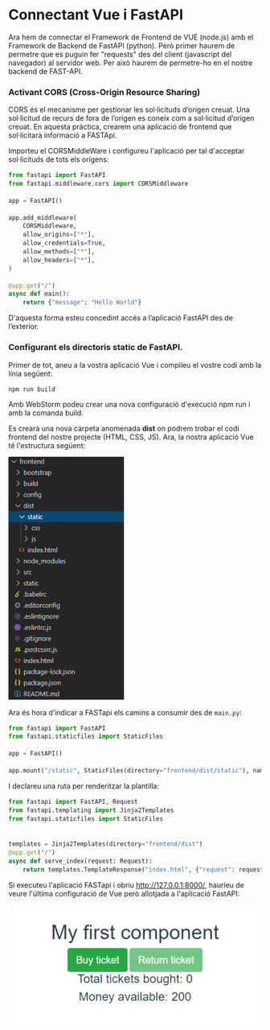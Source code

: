 Connectant Vue i FastAPI
=========

Ara hem de connectar el Framework de Frontend de VUE (node.js) amb el Framework de Backend de FastAPI (python). Però primer haurem de permetre que es puguin fer "requests" des del client (javascript del navegador) al servidor web. Per això haurem de permetre-ho en el nostre backend de FAST-API.

### Activant CORS (Cross-Origin Resource Sharing)

CORS és el mecanisme per gestionar les sol·licituds d’origen creuat. Una sol·licitud de recurs de fora de l’origen es coneix com a sol·licitud d’origen creuat. En aquesta pràctica, crearem una aplicació de frontend que sol·licitarà informació a FASTApi. 

Importeu el CORSMiddleWare i configureu l'aplicació per tal d'acceptar sol·licituds de tots els orígens:

```python
from fastapi import FastAPI
from fastapi.middleware.cors import CORSMiddleware

app = FastAPI()

app.add_middleware(
    CORSMiddleware,
    allow_origins=["*"],
    allow_credentials=True,
    allow_methods=["*"],
    allow_headers=["*"],
)

@app.get("/")
async def main():
    return {"message": "Hello World"}
```

D'aquesta forma esteu concedint accés a l’aplicació FastAPI des de l’exterior.

### Configurant els directoris static de FastAPI.

Primer de tot, aneu a la vostra aplicació Vue i compileu el vostre codi amb la línia següent:

	npm run build
	
Amb WebStorm podeu crear una nova configuració d'execució npm run i amb la comanda build.

Es crearà una nova carpeta anomenada **dist** on podrem trobar el codi frontend del nostre projecte (HTML, CSS, JS). Ara, la nostra aplicació Vue té l'estructura següent:

![image](figures/sessio-3_dist.png)


Ara és hora d’indicar a FASTapi els camins a consumir des de `main.py`:

```python
from fastapi import FastAPI
from fastapi.staticfiles import StaticFiles

app = FastAPI()

app.mount("/static", StaticFiles(directory="frontend/dist/static"), name="static")
```

I declareu una ruta per renderitzar la plantilla:

```python
from fastapi import FastAPI, Request
from fastapi.templating import Jinja2Templates
from fastapi.staticfiles import StaticFiles


templates = Jinja2Templates(directory="frontend/dist") 
@app.get("/")
async def serve_index(request: Request):
    return templates.TemplateResponse("index.html", {"request": request})
```

Si executeu l'aplicació FASTapi i obriu <http://127.0.0.1:8000/>, hauríeu de veure l'última configuració de Vue però allotjada a l'aplicació FastAPI:

![image](figures/sessio-3_buy-ticket.png)

